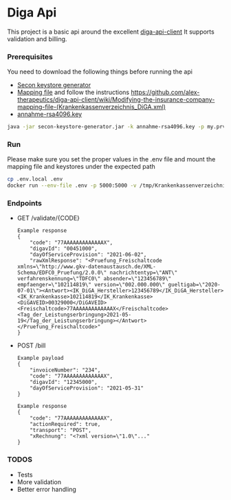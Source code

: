 # Diga Api 

This project is a basic api around the excellent [diga-api-client](https://github.com/alex-therapeutics/diga-api-client) 
It supports validation and billing.

### Prerequisites
You need to download the following things before running the api
* [Secon keystore generator](https://github.com/mawendo-gmbh/secon-keystore-generator/releases)
* [Mapping file](https://kkv.gkv-diga.de/) and follow the instructions https://github.com/alex-therapeutics/diga-api-client/wiki/Modifying-the-insurance-company-mapping-file-(Krankenkassenverzeichnis_DiGA.xml)
* [annahme-rsa4096.key](https://trustcenter-data.itsg.de/dale/annahme-rsa4096.key)

```bash
java -jar secon-keystore-generator.jar -k annahme-rsa4096.key -p my.prv.key.pem -c my.chain.p7c # This creates one keystore that contains the your private key and all the public insurance keys
```

### Run
Please make sure you set the proper values in the .env file and mount the mapping file and keystores under the expected path
```bash
cp .env.local .env
docker run --env-file .env -p 5000:5000 -v /tmp/Krankenkassenverzeichnis_DiGA.xml:/tmp/Krankenkassenverzeichnis_DiGA.xml -v /tmp/keystore.p12:/tmp/keystore.p12 --name digaApi diga_api
```

### Endpoints
* GET /validate/{CODE}
    ```
    Example response
    {
        "code": "77AAAAAAAAAAAAAX",
        "digavId": "00451000",
        "dayOfServiceProvision": "2021-06-02",
        "rawXmlResponse": "<Pruefung_Freischaltcode xmlns=\"http://www.gkv-datenaustausch.de/XML-Schema/EDFC0_Pruefung/2.0.0\" nachrichtentyp=\"ANT\" verfahrenskennung=\"TDFC0\" absender=\"123456789\" empfaenger=\"102114819\" version=\"002.000.000\" gueltigab=\"2020-07-01\"><Antwort><IK_DiGA_Hersteller>123456789</IK_DiGA_Hersteller><IK_Krankenkasse>102114819</IK_Krankenkasse><DiGAVEID>00329000</DiGAVEID><Freischaltcode>77AAAAAAAAAAAAAX</Freischaltcode><Tag_der_Leistungserbringung>2021-05-19</Tag_der_Leistungserbringung></Antwort></Pruefung_Freischaltcode>"
    }
    ```
  
* POST /bill
    ```
    Example payload
    {
        "invoiceNumber": "234",
        "code": "77AAAAAAAAAAAAAX",
        "digavId": "12345000",
        "dayOfServiceProvision": "2021-05-31"
    }
  
    Example response
    {
        "code": "77AAAAAAAAAAAAAX",
        "actionRequired": true,
        "transport": "POST",
        "xRechnung": "<?xml version=\"1.0\"..."
    }
    ```

### TODOS
* Tests
* More validation
* Better error handling
